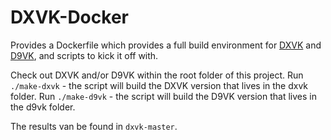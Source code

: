 # DXVK-Docker

Provides a Dockerfile which provides a full build environment for [DXVK](https://github.com/doitsujin/dxvk) and [D9VK](https://github.com/Joshua-Ashton/d9vk), and scripts to kick it off with.

Check out DXVK and/or D9VK within the root folder of this project.
Run `./make-dxvk` - the script will build the DXVK version that lives in the dxvk folder.
Run `./make-d9vk` - the script will build the D9VK version that lives in the d9vk folder.

The results van be found in `dxvk-master`.
